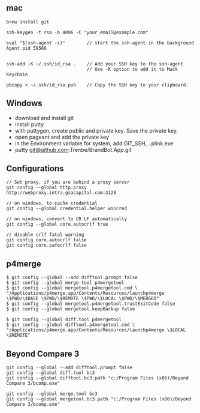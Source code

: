 ## mac

```
brew install git

ssh-keygen -t rsa -b 4096 -C "your_email@example.com"

eval "$(ssh-agent -s)"        // start the ssh-agent in the background
Agent pid 59566


ssh-add -K ~/.ssh/id_rsa .    // Add your SSH key to the ssh-agent
                              // Use -K option to add it to Mack Keychain

pbcopy < ~/.ssh/id_rsa.pub    // Copy the SSH key to your clipboard.
```


## Windows

* download and install git
* install putty
* with puttygen, create public and private key. Save the private key. 
* open pageant and add the private key
* in the Environment variable for system, add GIT_SSH, ..plink.exe
* putty git@github.com:Trenbe/BrandBot.App.git


## Configurations


```
// Set proxy, if you are behind a proxy server
git config --global http.proxy http://webproxy.intra.gsacapital.com:3128

// on windows, to cache credential
git config --global credential.helper wincred

// on windows, convert to CR LF automatically
git config --global core.autocrlf true

// disable crlf fatal warning
git config core.autocrlf false
git config core.safecrlf false
```

## p4merge

```
$ git config --global --add difftool.prompt false
$ git config --global merge.tool p4mergetool
$ git config --global mergetool.p4mergetool.cmd \
"/Applications/p4merge.app/Contents/Resources/launchp4merge \$PWD/\$BASE \$PWD/\$REMOTE \$PWD/\$LOCAL \$PWD/\$MERGED"
$ git config --global mergetool.p4mergetool.trustExitCode false
$ git config --global mergetool.keepBackup false

$ git config --global diff.tool p4mergetool
$ git config --global difftool.p4mergetool.cmd \
"/Applications/p4merge.app/Contents/Resources/launchp4merge \$LOCAL \$REMOTE"
```

## Beyond Compare 3

```
git config --global --add difftool.prompt false
git config --global diff.tool bc3
git config --global difftool.bc3.path "c:/Program Files (x86)/Beyond Compare 3/bcomp.exe"

git config --global merge.tool bc3
git config --global mergetool.bc3.path "c:/Program Files (x86)/Beyond Compare 3/bcomp.exe"
```
